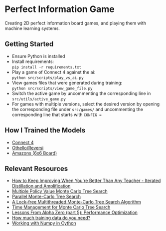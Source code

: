 # Perfect Information Game
Creating 2D perfect information board games, and playing them with machine learning systems.

## Getting Started
- Ensure Python is installed
- Install requirements: \
`pip install -r requirements.txt`
- Play a game of Connect 4 against the ai: \
`python src/scripts/play_vs_ai.py`
- View games files that were generated during training: \
`python src/scripts/view_game_file.py`
- Switch the active game by uncommenting the corresponding line in `src/utils/active_game.py`
- For games with multiple versions, select the desired version by opening the corresponding file under `src/games/` and 
uncommenting the corresponding line that starts with `CONFIG = `

## How I Trained the Models
- [Connect 4](/training/Connect4)
- [Othello/Reversi](/training/Othello)
- [Amazons (6x6 Board)](/training/Amazons/6x6)

## Relevant Resources
- [How to Keep Improving When You're Better Than Any Teacher - Iterated Distillation and Amplification](https://youtu.be/v9M2Ho9I9Qo)
- [Multiple Policy Value Monte Carlo Tree Search](https://arxiv.org/pdf/1905.13521.pdf)
- [Parallel Monte-Carlo Tree Search](http://citeseerx.ist.psu.edu/viewdoc/download?doi=10.1.1.159.4373&rep=rep1&type=pdf)
- [A Lock-free Multithreaded Monte-Carlo Tree Search Algorithm](https://webdocs.cs.ualberta.ca/~mmueller/ps/enzenberger-mueller-acg12.pdf)
- [Time Management for Monte Carlo Tree Search](https://dke.maastrichtuniversity.nl/m.winands/documents/time_management_for_monte_carlo_tree_search.pdf)
- [Lessons From Alpha Zero (part 5): Performance Optimization](https://medium.com/oracledevs/lessons-from-alpha-zero-part-5-performance-optimization-664b38dc509e)
- [How much training data do you need?](https://medium.com/@malay.haldar/how-much-training-data-do-you-need-da8ec091e956)
- [Working with Numpy in Cython](https://cython.readthedocs.io/en/latest/src/tutorial/numpy.html)
